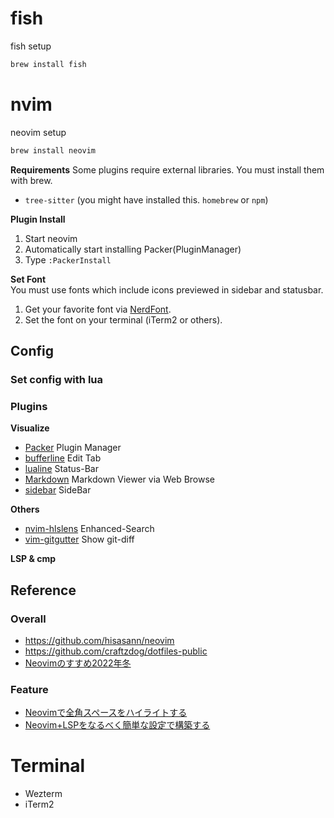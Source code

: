# fish
fish setup
```bash
brew install fish
```

# nvim
neovim setup
```bash
brew install neovim
```

**Requirements**
Some plugins require external libraries.
You must install them with brew.

- `tree-sitter` (you might have installed this. `homebrew` or `npm`)


**Plugin Install**
1. Start neovim
2. Automatically start installing Packer(PluginManager)
3. Type `:PackerInstall`

**Set Font**  
You must use fonts which include icons previewed in sidebar and statusbar.
1. Get your favorite font via [NerdFont](https://www.nerdfonts.com).
2. Set the font on your terminal (iTerm2 or others).

## Config
### Set config with lua

### Plugins
**Visualize**
- [Packer](https://github.com/wbthomason/packer.nvim) Plugin Manager
- [bufferline](https://github.com/akinsho/bufferline.nvim) Edit Tab
- [lualine](https://github.com/) Status-Bar
- [Markdown](https://github.com/iamcco/markdown-preview.nvim) Markdown Viewer via Web Browse
- [sidebar](https://github.com/sidebar-nvim/sidebar.nvim) SideBar
  
**Others**
- [nvim-hlslens](https://github.com/kevinhwang91/nvim-hlslens) Enhanced-Search
- [vim-gitgutter](https://github.com/airblade/vim-gitgutter) Show git-diff
  
**LSP & cmp**

## Reference
### Overall
- https://github.com/hisasann/neovim
- https://github.com/craftzdog/dotfiles-public
- [Neovimのすすめ2022年冬](https://blog.mochicat.dev/post/2022/12_13/)
### Feature
- [Neovimで全角スペースをハイライトする](https://zenn.dev/oppara/articles/neovim-highlight-full-width-whitespace)
- [Neovim+LSPをなるべく簡単な設定で構築する](https://zenn.dev/botamotch/articles/21073d78bc68bf)

# Terminal
- Wezterm
- iTerm2

